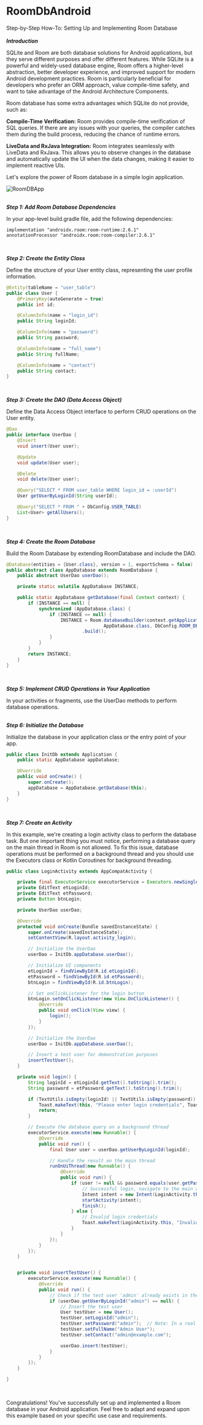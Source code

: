 # RoomDbAndroid
Step-by-Step How-To: Setting Up and Implementing Room Database
<br><br>
***Introduction***

SQLite and Room are both database solutions for Android applications, but they serve different purposes and offer different features. While SQLite is a powerful and widely-used database engine, Room offers a higher-level abstraction, better developer experience, and improved support for modern Android development practices. Room is particularly 
beneficial for developers who prefer an ORM approach, value compile-time safety, and want to take advantage of the Android Architecture Components.

Room database has some extra advantages which SQLite do not provide, such as:

**Compile-Time Verification:** Room provides compile-time verification of SQL queries. If there are any issues with your queries, the compiler catches them during the build process, reducing the chance of runtime errors.

**LiveData and RxJava Integration:** Room integrates seamlessly with LiveData and RxJava. This allows you to observe changes in the database and automatically update the UI when the data changes, making it easier to implement reactive UIs.

Let's explore the power of Room database in a simple login application.

![RoomDBApp](RoomDBApp.png)
<br><br>

***Step 1: Add Room Database Dependencies***

In your app-level build.gradle file, add the following dependencies:
```
implementation "androidx.room:room-runtime:2.6.1"
annotationProcessor "androidx.room:room-compiler:2.6.1"
```
<br>

***Step 2: Create the Entity Class***

Define the structure of your User entity class, representing the user profile information.
```java
@Entity(tableName = "user_table")
public class User {
    @PrimaryKey(autoGenerate = true)
    public int id;

    @ColumnInfo(name = "login_id")
    public String loginId;

    @ColumnInfo(name = "password")
    public String password;

    @ColumnInfo(name = "full_name")
    public String fullName;

    @ColumnInfo(name = "contact")
    public String contact;
}

```
<br>

***Step 3: Create the DAO (Data Access Object)***

Define the Data Access Object interface to perform CRUD operations on the User entity.
```java
@Dao
public interface UserDao {
    @Insert
    void insert(User user);

    @Update
    void update(User user);

    @Delete
    void delete(User user);

    @Query("SELECT * FROM user_table WHERE login_id = :userId")
    User getUserByLoginId(String userId);

    @Query("SELECT * FROM " + DbConfig.USER_TABLE)
    List<User> getAllUsers();
}

```
<br>

***Step 4: Create the Room Database***

Build the Room Database by extending RoomDatabase and include the DAO.
```java
@Database(entities = {User.class}, version = 1, exportSchema = false)
public abstract class AppDatabase extends RoomDatabase {
    public abstract UserDao userDao();

    private static volatile AppDatabase INSTANCE;

    public static AppDatabase getDatabase(final Context context) {
        if (INSTANCE == null) {
            synchronized (AppDatabase.class) {
                if (INSTANCE == null) {
                    INSTANCE = Room.databaseBuilder(context.getApplicationContext(),
                                    AppDatabase.class, DbConfig.ROOM_DB_NAME)
                            .build();
                }
            }
        }
        return INSTANCE;
    }
}

```
<br>

***Step 5: Implement CRUD Operations in Your Application***

In your activities or fragments, use the UserDao methods to perform database operations.
<br><br>

***Step 6: Initialize the Database***

Initialize the database in your application class or the entry point of your app.
```java
public class InitDb extends Application {
    public static AppDatabase appDatabase;

    @Override
    public void onCreate() {
        super.onCreate();
        appDatabase = AppDatabase.getDatabase(this);
    }
}

```
<br>

***Step 7: Create an Activity***

In this example, we're creating a login activity class to perform the database task. But one important thing you must notice, performing a database query on the main thread in Room is not allowed. To fix this issue, database operations must be performed on a background thread and you should use the Executors class or Kotlin Coroutines for background threading.


```java
public class LoginActivity extends AppCompatActivity {

    private final ExecutorService executorService = Executors.newSingleThreadExecutor();
    private EditText etLoginId;
    private EditText etPassword;
    private Button btnLogin;

    private UserDao userDao;

    @Override
    protected void onCreate(Bundle savedInstanceState) {
        super.onCreate(savedInstanceState);
        setContentView(R.layout.activity_login);

        // Initialize the UserDao
        userDao = InitDb.appDatabase.userDao();

        // Initialize UI components
        etLoginId = findViewById(R.id.etLoginId);
        etPassword = findViewById(R.id.etPassword);
        btnLogin = findViewById(R.id.btnLogin);

        // Set onClickListener for the login button
        btnLogin.setOnClickListener(new View.OnClickListener() {
            @Override
            public void onClick(View view) {
                login();
            }
        });

        // Initialize the UserDao
        userDao = InitDb.appDatabase.userDao();

        // Insert a test user for demonstration purposes
        insertTestUser();
    }

    private void login() {
        String loginId = etLoginId.getText().toString().trim();
        String password = etPassword.getText().toString().trim();

        if (TextUtils.isEmpty(loginId) || TextUtils.isEmpty(password)) {
            Toast.makeText(this, "Please enter login credentials", Toast.LENGTH_SHORT).show();
            return;
        }

        // Execute the database query on a background thread
        executorService.execute(new Runnable() {
            @Override
            public void run() {
                final User user = userDao.getUserByLoginId(loginId);

                // Handle the result on the main thread
                runOnUiThread(new Runnable() {
                    @Override
                    public void run() {
                        if (user != null && password.equals(user.getPassword())) {
                            // Successful login, navigate to the main activity
                            Intent intent = new Intent(LoginActivity.this, MainActivity.class);
                            startActivity(intent);
                            finish();
                        } else {
                            // Invalid login credentials
                            Toast.makeText(LoginActivity.this, "Invalid login credentials", Toast.LENGTH_SHORT).show();
                        }
                    }
                });
            }
        });
    }


    private void insertTestUser() {
        executorService.execute(new Runnable() {
            @Override
            public void run() {
                // Check if the test user 'admin' already exists in the db
                if (userDao.getUserByLoginId("admin") == null) {
                    // Insert the test user
                    User testUser = new User();
                    testUser.setLoginId("admin");
                    testUser.setPassword("admin");  // Note: In a real application, passwords should be hashed
                    testUser.setFullName("Admin User");
                    testUser.setContact("admin@example.com");

                    userDao.insert(testUser);
                }
            }
        });
    }

}  
```
<br>

Congratulations! You've successfully set up and implemented a Room database in your Android application. Feel free to adapt and expand upon this example based on your specific use case and requirements.

